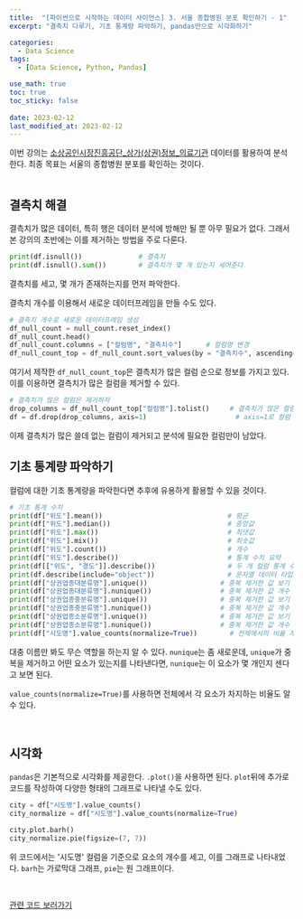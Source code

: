 ```yaml
---
title:  "[파이썬으로 시작하는 데이터 사이언스] 3. 서울 종합병원 분포 확인하기 - 1"
excerpt: "결측치 다루기, 기초 통계량 파악하기, pandas만으로 시각화하기"

categories:
  - Data Science
tags:
  - [Data Science, Python, Pandas]

use_math: true
toc: true
toc_sticky: false
 
date: 2023-02-12
last_modified_at: 2023-02-12
---
```

이번 강의는 [소상공인시장진흥공단_상가(상권)정보_의료기관](https://www.data.go.kr/data/15069540/fileData.do) 데이터를 활용하여 분석한다. 최종 목표는 서울의 종합병원 분포를 확인하는 것이다.  
<br/>

## 결측치 해결
결측치가 많은 데이터, 특히 행은 데이터 분석에 방해만 될 뿐 아무 필요가 없다. 그래서 본 강의의 초반에는 이를 제거하는 방법을 주로 다룬다.

```python
print(df.isnull())              # 결측치
print(df.isnull().sum())        # 결측치가 몇 개 있는지 세어준다
```
결측치를 세고, 몇 개가 존재하는지를 먼저 파악한다.

결측치 개수를 이용해서 새로운 데이터프레임을 만들 수도 있다.

```python
# 결측치 개수로 새로운 데이터프레임 생성
df_null_count = null_count.reset_index()
df_null_count.head()
df_null_count.columns = ["컬럼명", "결측치수"]      # 컬럼명 변경
df_null_count_top = df_null_count.sort_values(by = "결측치수", ascending=False).head(10)
```
여기서 제작한 `df_null_count_top`은 결측치가 많은 컬럼 순으로 정보를 가지고 있다. 이를 이용하면 결측치가 많은 컬럼을 제거할 수 있다.
```python
# 결측치가 많은 컬럼은 제거하자
drop_columns = df_null_count_top["컬럼명"].tolist()     # 결측치가 많은 컬럼 선별
df = df.drop(drop_columns, axis=1)                      # axis=1로 컬럼 기준의 drop
```
이제 결측치가 많은 쓸데 없는 컬럼이 제거되고 분석에 필요한 컬럼만이 남았다.

## 기초 통계량 파악하기
컬럼에 대한 기초 통계량을 파악한다면 추후에 유용하게 활용할 수 있을 것이다.
```python
# 기초 통계 수치
print(df["위도"].mean())                               # 평균
print(df["위도"].median())                             # 중앙값
print(df["위도"].max())                                # 최댓값
print(df["위도"].mix())                                # 최솟값
print(df["위도"].count())                              # 개수
print(df["위도"].describe())                           # 통계 수치 요약
print(df[["위도", "경도"]].describe())                  # 두 개 컬럼 통계 수치 요약
print(df.describe(include="object"))                  # 문자열 데이터 타입 요약
print(df["상권업종대분류명"].unique())                  # 중복 제거한 값 보기
print(df["상권업종대분류명"].nunique())                 # 중복 제거한 값 개수 세기
print(df["상권업종중분류명"].unique())                  # 중복 제거한 값 보기
print(df["상권업종중분류명"].nunique())                 # 중복 제거한 값 개수 세기
print(df["상권업종소분류명"].unique())                  # 중복 제거한 값 보기
print(df["상권업종소분류명"].nunique())                 # 중복 제거한 값 개수 세기
print(df["시도명"].value_counts(normalize=True))        # 전체에서의 비율 계산
```
대충 이름만 봐도 무슨 역할을 하는지 알 수 있다. `nunique`는 좀 새로운데, `unique`가 중복을 제거하고 어떤 요소가 있는지를 나타낸다면, `nunique`는 이 요소가 몇 개인지 센다고 보면 된다. 

`value_counts(normalize=True)`를 사용하면 전체에서 각 요소가 차지하는 비율도 알 수 있다.


<br/>

## 시각화
`pandas`은 기본적으로 시각화를 제공한다. `.plot()`을 사용하면 된다. `plot`뒤에 추가로 코드를 작성하여 다양한 형태의 그래프로 나타낼 수도 있다.
```python
city = df["시도명"].value_counts()
city_normalize = df["시도명"].value_counts(normalize=True)

city.plot.barh()
city_normalize.pie(figsize=(7, 7))
```
위 코드에서는 '시도명' 컬럼을 기준으로 요소의 개수를 세고, 이를 그래프로 나타내었다. `barh`는 가로막대 그래프, `pie`는 원 그래프이다.

<br/>

[관련 코드 보러가기](https://github.com/Hyun3246/Code-Warehouse/tree/main/%ED%8C%8C%EC%9D%B4%EC%8D%AC%EC%9C%BC%EB%A1%9C%20%EC%8B%9C%EC%9E%91%ED%95%98%EB%8A%94%20%EB%8D%B0%EC%9D%B4%ED%84%B0%20%EC%82%AC%EC%9D%B4%EC%96%B8%EC%8A%A4)   
